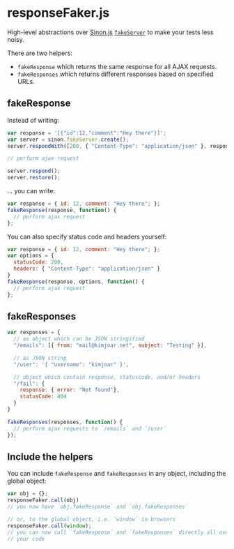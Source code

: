 responseFaker.js
================

High-level abstractions over [Sinon.js](http://sinonjs.org/)
[`fakeServer`](http://sinonjs.org/docs/#fakeServer) to make your tests
less noisy.

There are two helpers:

* `fakeResponse` which returns the same response for all AJAX requests.
* `fakeResponses` which returns different responses based on specified
  URLs.

fakeResponse
------------

Instead of writing:

```javascript
var response = '[{"id":12,"comment":"Hey there"}]';
var server = sinon.fakeServer.create();
server.respondWith([200, { "Content-Type": "application/json" }, response]);

// perform ajax request

server.respond();
server.restore();
```

… you can write:

```javascript
var response = { id: 12, comment: "Hey there"; };
fakeResponse(response, function() {
  // perform ajax request
};
```

You can also specify status code and headers yourself:

```javascript
var response = { id: 12, comment: "Hey there"; };
var options = {
  statusCode: 200,
  headers: { "Content-Type": "application/json" }
}
fakeResponse(response, options, function() {
  // perform ajax request
};
```

fakeResponses
-------------

```javascript
var responses = {
  // as object which can be JSON stringified
  "/emails": [{ from: "mail@kimjoar.net", subject: "Testing" }],

  // as JSON string
  "/user": '{ "username": "kimjoar" }',

  // object which contain response, statuscode, and/or headers
  "/fail": {
    response: { error: "Not found"},
    statusCode: 404
  }
}

fakeResponses(responses, function() {
  // perform ajax requests to `/emails` and `/user`
});
```

Include the helpers
-------------------

You can include `fakeResponse` and `fakeResponses` in any object,
including the global object:

```javascript
var obj = {};
responseFaker.call(obj)
// you now have `obj.fakeResponse` and `obj.fakeResponses`

// or, to the global object, i.e. `window` in browsers
responseFaker.call(window);
// you can now call `fakeResponse` and `fakeResponses` directly all over
// your code
```
